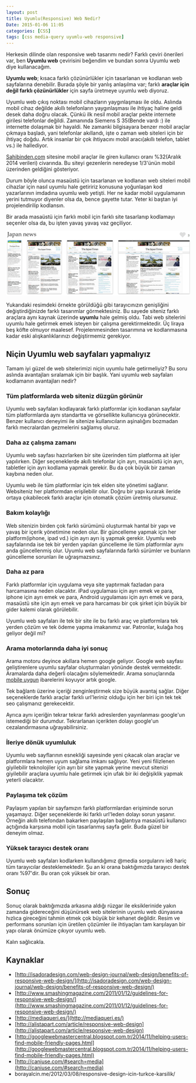 ```yaml
---
layout: post
title: Uyumlu(Responsive) Web Nedir?
Date: 2015-01-06 11:05
categories: [CSS]
tags: [css media-query uyumlu-web responsive]
---
```


Herkesin dilinde olan responsive web tasarımı nedir? Farklı çeviri önerileri var, ben **Uyumlu web** çevirisini beğendim ve bundan sonra Uyumlu web diye kullanacağım. 

**Uyumlu web**; kısaca farklı çözünürlükler için tasarlanan ve kodlanan web sayfalarına denebilir. Burada şöyle bir yanlış anlaşılma var; farklı **araçlar için değil farklı çözünürlükler** için sayfa üretmeye uyumlu web diyoruz. 

Uyumlu web çıkış noktası mobil cihazların yaygınlaşması ile oldu. Aslında mobil cihaz değilde akıllı telefonların yaygınlaşması ile ihtiyaç haline geldi desek daha doğru olacak. Çünkü ilk nesil mobil araçlar pekte internete girilesi telefonlar değildi. Zamanında Siemens S 35(Bende vardı :) ile internette dolaşmak bir hayaldi. Ne zamanki bilgisayara benzer mobil araçlar çıkmaya başladı, yani telefonlar akıllandı, işte o zaman web siteleri için bir ihtiyaç doğdu. Artık insanlar bir çok ihtiyacını mobil aracı(akıllı telefon, tablet vs.) ile hallediyor. 

[Sahibinden.com](http://www.sahibinden.com) sitesine mobil araçlar ile giren kullanıcı oranı %32(Aralık 2014 verileri) civarında. Bu siteyi gezenlerin neredeyse 1/3'ünün mobil üzerinden geldiğini gösteriyor. 

Durum böyle olunca masaüstü için tasarlanan ve kodlanan web siteleri mobil cihazlar için nasıl uyumlu hale getiririz konusuna yoğunlaşan kod yazarlarının imdadına uyumlu web yetişti. Her ne kadar mobil uygulamanın yerini tutmuyor diyenler olsa da, bence gayette tutar. Yeter ki baştan iyi projelendirilip kodlansın.

Bir arada masaüstü için farklı mobil için farklı site tasarlanıp kodlamayı seçenler olsa da, bu işten yavaş yavaş vaz geçiliyor.

![Uyumlu Web][uyumlu_web]

Yukarıdaki resimdeki örnekte görüldüğü gibi tarayıcınızın genişliğini değiştirdiğinizde farklı tasarımlar görmektesiniz. Bu sayede siteniz farklı araçlara aynı kaynak üzerinde **uyumlu** hale gelmiş oldu. Tabi web sitelerini uyumlu hale getirmek emek isteyen bir çalışma gerektirmektedir. Üç liraya beş köfte olmuyor maalesef. Projelenmesinden tasarımına ve kodlanmasına kadar eski alışkanlıklarınızı değiştirmemiz gerekiyor.

## Niçin Uyumlu web sayfaları yapmalıyız

Tamam iyi güzel de web sitelerimizi niçin uyumlu hale getirmeliyiz? Bu soru aslında avantajları sıralamak için bir başlık. Yani uyumlu web sayfaları kodlamanın avantajları nedir?

### Tüm platformlarda web siteniz düzgün görünür

Uyumlu web sayfaları kodlayarak farklı platformlar için kodlanan sayfalar tüm platformlarda aynı standartta ve görsellikte kullanıcıya görünecektir. Benzer kullanıcı deneyimi ile sitenize kullanıcıların aşinalığını bozmadan farklı mecralardan gezmelerini sağlamış oluruz. 

### Daha az çalışma zamanı

Uyumlu web sayfası hazırlarken bir site üzerinden tüm platforma ait işler yapılırken. Diğer seçeneklerde akıllı telefonlar için ayrı, masaüstü için ayrı, tabletler için ayrı kodlama yapmak gerekir. Bu da çok büyük bir zaman kaybına neden olur.

Uyumlu web ile tüm platformlar için tek elden site yönetimi sağlanır. Websiteniz her platformdan erişilebilir olur. Doğru bir yapı kurarak ileride ortaya çıkabilecek farklı araçlar için otomatik çözüm üretmiş olursunuz.

### Bakım kolaylığı

Web sitenizin birden çok farklı sürümünü oluşturmak hantal bir yapı ve yavaş bir içerik yönetimine neden olur. Bir güncelleme yapmak için her platform(iphone, ipad vd.) için ayrı ayrı iş yapmak gerekir. Uyumlu web sayfalarında ise tek bir yerden yapılan güncelleme ile tüm platformlar aynı anda güncellenmiş olur. Uyumlu web sayfalarında farklı sürümler ve bunların güncelleme sorunları ile uğraşmazsınız.

### Daha az para

Farklı platformlar için uygulama veya site yaptırmak fazladan para harcamasına neden olacaktır. iPad uygulaması için ayrı emek ve para, iphone için ayrı emek ve para, Android uygulaması için ayrı emek ve para, masaüstü site için ayrı emek ve para harcaması bir çok şirket için büyük bir gider kalemi olarak görülebilir. 

Uyumlu web sayfaları ile tek bir site ile bu farklı araç ve platformlara tek yerden çözüm ve tek ödeme yapma imakanımız var. Patronlar, kulağa hoş geliyor değil mi?

### Arama motorlarında daha iyi sonuç

Arama motoru deyince akıllara hemen google geliyor. Google web sayfası geliştirenlere uyumlu sayfalar oluşturmaları yönünde destek vermektedir. Aramalarda daha değerli olacağını söylemektedir. Arama sonuçlarında [mobile uygun](http://googlewebmastercentral.blogspot.com.tr/2014/11/helping-users-find-mobile-friendly-pages.html) ibarelerini koyuyor artık google.

Tek bağlantı üzerine içeriği zenginleştirmek size büyük avantaj sağlar. Diğer seçeneklerde farklı araçlar farklı url'leriniz olduğu için her biri için tek tek seo çalışmanız gerekecektir.

Ayrıca aynı içeriğin tekrar tekrar farklı adreslerden yayınlanması google'un istemediği bir durumdur. Tekrarlanan içerikten dolayı google'un cezalandırmasına uğrayabilirsiniz.

### İleriye dönük uyumluluk

Uyumlu web sayflarının esnekliği sayesinde yeni çıkacak olan araçlar ve platformlara hemen uyum sağlama imkanı sağlıyor. Yeni yeni filizlenen giyilebilir teknolojiler için ayrı bir site yapmak yerine mevcut sitenizi giyilebilir araçlara uyumlu hale getirmek için ufak bir iki değişiklik yapmak yeterli olacaktır.

### Paylaşıma tek çözüm

Paylaşım yapılan bir sayfamızın farklı platformlardan erişiminde sorun yaşamayız. Diğer seçeneklerde iki farklı url'leden dolayı sorun yaşanır. Örneğin akıllı telefondan bakarken paylaşılan bağlantıya masaüstü kullanıcı açtığında karşısına mobil için tasarlanmış sayfa gelir. Buda güzel bir deneyim olmaz.

### Yüksek tarayıcı destek oranı

Uyumlu web sayfaları kodlarken kullandığımız @media sorgularını ie8 hariç tüm tarayıcılar desteklemektedir. Şu an ki orana baktığımızda tarayıcı destek oranı %97'dir. Bu oran çok yüksek bir oran. 

## Sonuç

Sonuç olarak baktığımızda arkasına aldığı rüzgar ile eksiklerinide yakın zamanda gidereceğini düşünürsek web sitelerinin uyumlu web dünyasına hızlıca gireceğini tahmin etmek çok büyük bir kehanet değildir. Resim ve performans sorunları için üretilen çözümler ile ihtiyaçları tam karşılayan bir yapı olarak önümüze çıkıyor uyumlu web. 

Kalın sağlıcakla.

## Kaynaklar

 - [http://isadoradesign.com/web-design-journal/web-design/benefits-of-responsive-web-design/](http://isadoradesign.com/web-design-journal/web-design/benefits-of-responsive-web-design/)
 - [http://www.smashingmagazine.com/2011/01/12/guidelines-for-responsive-web-design/](http://www.smashingmagazine.com/2011/01/12/guidelines-for-responsive-web-design/)
 - [http://mediaqueri.es/](http://mediaqueri.es/)
 - [http://alistapart.com/article/responsive-web-design](http://alistapart.com/article/responsive-web-design)
 - [http://googlewebmastercentral.blogspot.com.tr/2014/11/helping-users-find-mobile-friendly-pages.html](http://googlewebmastercentral.blogspot.com.tr/2014/11/helping-users-find-mobile-friendly-pages.html)
 -  [http://caniuse.com/#search=media](http://caniuse.com/#search=media)
 - borayalcin.me/2012/03/08/responsive-design-icin-turkce-karsilik/

[uyumlu_web]: /images/uyumlu_web.png
